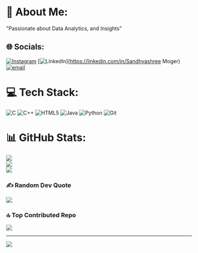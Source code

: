 # 💫 About Me:
"Passionate about  Data Analytics, and Insights"


## 🌐 Socials:
[![Instagram](https://img.shields.io/badge/Instagram-%23E4405F.svg?logo=Instagram&logoColor=white)](https://instagram.com/_s_____a_05_) [![LinkedIn](https://img.shields.io/badge/LinkedIn-%230077B5.svg?logo=linkedin&logoColor=white)](https://linkedin.com/in/Sandhyashree Moger) [![email](https://img.shields.io/badge/Email-D14836?logo=gmail&logoColor=white)](mailto:sandhyashree366@gmail.com) 

# 💻 Tech Stack:
![C](https://img.shields.io/badge/c-%2300599C.svg?style=flat&logo=c&logoColor=white) ![C++](https://img.shields.io/badge/c++-%2300599C.svg?style=flat&logo=c%2B%2B&logoColor=white) ![HTML5](https://img.shields.io/badge/html5-%23E34F26.svg?style=flat&logo=html5&logoColor=white) ![Java](https://img.shields.io/badge/java-%23ED8B00.svg?style=flat&logo=openjdk&logoColor=white) ![Python](https://img.shields.io/badge/python-3670A0?style=flat&logo=python&logoColor=ffdd54) ![Git](https://img.shields.io/badge/git-%23F05033.svg?style=flat&logo=git&logoColor=white)
# 📊 GitHub Stats:
![](https://github-readme-stats.vercel.app/api?username=Sandhyashree-mitk&theme=vue-dark&hide_border=false&include_all_commits=false&count_private=false)<br/>
![](https://nirzak-streak-stats.vercel.app/?user=Sandhyashree-mitk&theme=vue-dark&hide_border=false)<br/>
![](https://github-readme-stats.vercel.app/api/top-langs/?username=Sandhyashree-mitk&theme=vue-dark&hide_border=false&include_all_commits=false&count_private=false&layout=compact)

### ✍️ Random Dev Quote
![](https://quotes-github-readme.vercel.app/api?type=horizontal&theme=radical)

### 🔝 Top Contributed Repo
![](https://github-contributor-stats.vercel.app/api?username=Sandhyashree-mitk&limit=5&theme=dark&combine_all_yearly_contributions=true)

---
[![](https://visitcount.itsvg.in/api?id=Sandhyashree-mitk&icon=0&color=7)](https://visitcount.itsvg.in)

<!-- Proudly created with GPRM ( https://gprm.itsvg.in ) -->
